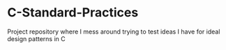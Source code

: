 # C-Standard-Practices
Project repository where I mess around trying to test ideas I have for ideal design patterns in C
